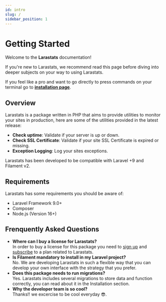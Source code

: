 ```yaml
---
id: intro
slug: /
sidebar_position: 1
---
```


# Getting Started

Welcome to the **Larastats** documentation!

If you're new to Larastats, we recommend read this page before diving into deeper subjects on your way to using Larastats.

If you feel like a pro and want to go directly to press commands on your terminal go to **[installation page](./installation)**.

## Overview

Larastats is a package written in PHP that aims to provide utilities to monitor your sites in production, here are some of the utilities provided in the latest release:

- **Check uptime**: Validate if your server is up or down.
- **Check SSL Certificate**: Validate if your site SSL Certificate is expired or missing.
- **Exception Logging**: Log your sites exceptions.

Larastats has been developed to be compatible with Laravel +9 and Filament v2.

## Requirements
Larastats has some requirements you should be aware of:

- Laravel Framework 9.0+
- Composer
- Node.js (Version 16+)

## Frenquently Asked Questions

- **Where can I buy a license for Larastats?** <br />
In order to buy a license for this package you need to [sign up](https://larastats.com/register) and [subscribe](https://larastats.com/billing) to a plan related to Larastats.
- **Is Filament mandatory to install in my Laravel project?** <br />
No. We are developing Larastats in such a flexible way that you can develop your own interface with the strategy that you prefer.
- **Does this package needs to run migrations?** <br />
Yes. Larastats includes several migrations to store data and function correctly, you can read about it in the Installation section.
- **Why the developer team is so cool?** <br/>
Thanks!! we excercise to be cool everyday 😎.
